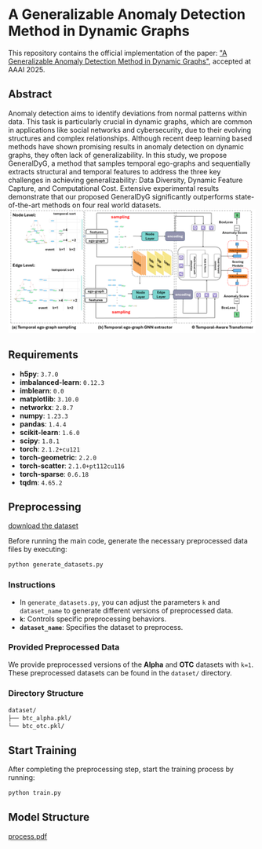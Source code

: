 # A Generalizable Anomaly Detection Method in Dynamic Graphs
This repository contains the official implementation of the paper: ["A Generalizable Anomaly Detection Method in Dynamic Graphs"](https://arxiv.org/abs/2412.16447), accepted at AAAI 2025.
## Abstract
Anomaly detection aims to identify deviations from normal patterns within data. This task is particularly crucial in dynamic graphs, which are common in applications like social networks and cybersecurity, due to their evolving structures and complex relationships. Although recent deep learning based methods have shown promising results in anomaly detection on dynamic graphs, they often lack of generalizability. In this study, we propose GeneralDyG, a method that samples temporal ego-graphs and sequentially extracts structural and temporal features to address the three key challenges in achieving generalizability: Data Diversity, Dynamic Feature Capture, and Computational Cost. Extensive experimental results demonstrate that our proposed GeneralDyG significantly outperforms state-of-the-art methods on four real world datasets.
![framework](./process.png)

## Requirements

- **h5py**: `3.7.0`  
- **imbalanced-learn**: `0.12.3`  
- **imblearn**: `0.0`  
- **matplotlib**: `3.10.0`  
- **networkx**: `2.8.7`  
- **numpy**: `1.23.3`  
- **pandas**: `1.4.4`  
- **scikit-learn**: `1.6.0`  
- **scipy**: `1.8.1`  
- **torch**: `2.1.2+cu121`  
- **torch-geometric**: `2.2.0`  
- **torch-scatter**: `2.1.0+pt112cu116`  
- **torch-sparse**: `0.6.18`  
- **tqdm**: `4.65.2`  

## Preprocessing

[download the dataset](https://drive.google.com/drive/folders/1nJGwX0QaWZY3RH8JfqogJYMbq9PXkYhC?usp=sharing)

Before running the main code, generate the necessary preprocessed data files by executing:

```bash
python generate_datasets.py
```

### Instructions
- In `generate_datasets.py`, you can adjust the parameters `k` and `dataset_name` to generate different versions of preprocessed data.
- **`k`**: Controls specific preprocessing behaviors.
- **`dataset_name`**: Specifies the dataset to preprocess.

### Provided Preprocessed Data
We provide preprocessed versions of the **Alpha** and **OTC** datasets with `k=1`.  
These preprocessed datasets can be found in the `dataset/` directory.

### Directory Structure
```plaintext
dataset/
├── btc_alpha.pkl/
└── btc_otc.pkl/
```

## Start Training

After completing the preprocessing step, start the training process by running:

```bash
python train.py
```

## Model Structure
[process.pdf](https://github.com/user-attachments/files/18140405/process.pdf)


